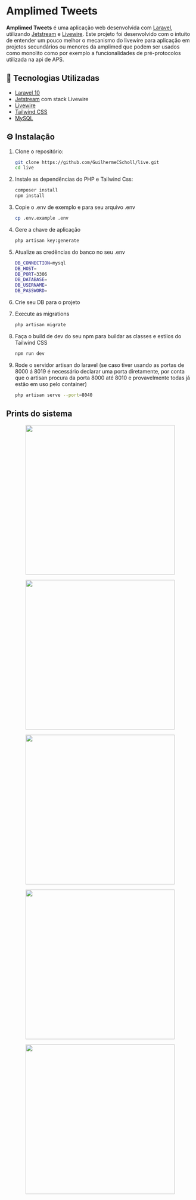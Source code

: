 # Amplimed Tweets

**Amplimed Tweets** é uma aplicação web desenvolvida com [Laravel](https://laravel.com/), utilizando [Jetstream](https://jetstream.laravel.com/) e [Livewire](https://laravel-livewire.com/).
Este projeto foi desenvolvido com o intuito de entender um pouco melhor o mecanismo do livewire para aplicação em projetos secundários ou menores da amplimed que podem ser usados como monolito como por exemplo a funcionalidades de pré-protocolos utilizada na api de APS.
## 🚀 Tecnologias Utilizadas

- [Laravel 10](https://laravel.com/docs/10.x)
- [Jetstream](https://jetstream.laravel.com/) com stack Livewire
- [Livewire](https://laravel-livewire.com/)
- [Tailwind CSS](https://tailwindcss.com/)
- [MySQL](https://www.mysql.com/)

## ⚙️ Instalação

1. Clone o repositório:

   ```bash
   git clone https://github.com/GuilhermeCScholl/live.git
   cd live
2. Instale as dependências do PHP e Tailwind Css:

   ```bash
   composer install
   npm install

3. Copie o .env de exemplo e para seu arquivo .env
   ```bash
   cp .env.example .env

4. Gere a chave de aplicação
    ```bash
    php artisan key:generate
    
5. Atualize as credências do banco no seu .env
    ```bash
    DB_CONNECTION=mysql
    DB_HOST=
    DB_PORT=3306
    DB_DATABASE=
    DB_USERNAME=
    DB_PASSWORD=
6. Crie seu DB para o projeto
7. Execute as migrations
    ```bash
    php artisan migrate
8. Faça o build de dev do seu npm para buildar as classes e estilos do Tailwind CSS
    ```bash
    npm run dev

9. Rode o servidor artisan do laravel (se caso tiver usando as portas de 8000 á 8019 é necessário declarar uma porta diretamente, por conta que o artisan procura da porta 8000 até 8010 e provavelmente todas já estão em uso pelo container)
    ```bash
    php artisan serve --port=8040
    
## Prints do sistema
<p align="center">
  <img src="./public/readme-imgs/1.png" width="400"/>
</p>
<p align="center">
  <img src="./public/readme-imgs/2.png" width="400"/>
</p>
<p align="center">
  <img src="./public/readme-imgs/3.png" width="400"/>
</p>
<p align="center">
  <img src="./public/readme-imgs/4.png" width="400"/>
</p>
<p align="center">
  <img src="./public/readme-imgs/5.png" width="400"/>
</p>


